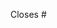 <!--

**Before submitting a pull request,** please make you followed our CONTRIBUTING guide

https://github.com/reason-react-native/fetch-blob/blob/master/CONTRIBUTING.md

-->

Closes #<number-of-the-issue>

<!--
Add any information that might be useful
-->
